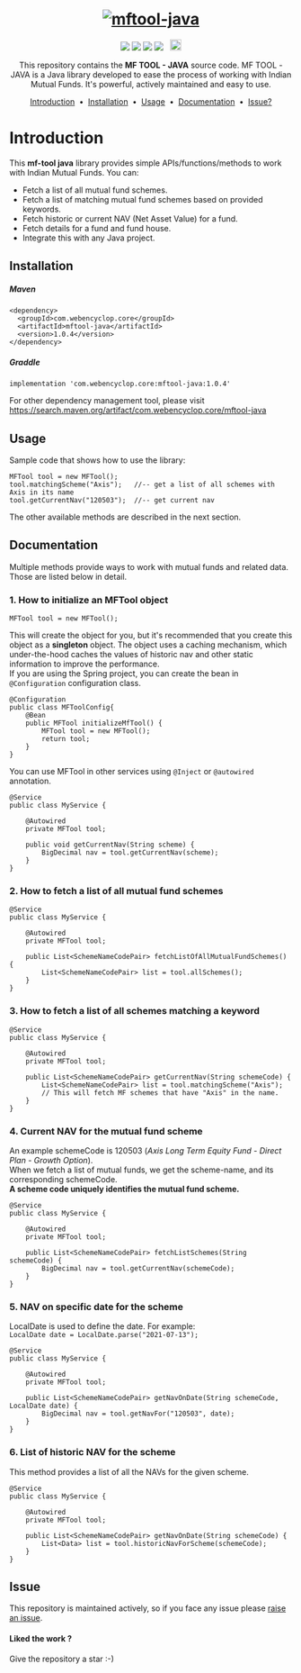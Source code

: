 <h1 align="center">
  <a href="https://github.com/ankitwasankar/mftool-java">
    <img src="https://raw.githubusercontent.com/ankitwasankar/mftool-java/master/src/main/resources/icons/mf-tool-java-new.jpg" alt="mftool-java">
  </a>  
</h1> 
<p align="center">  
<a target="_blank" href="https://search.maven.org/artifact/com.webencyclop.core/mftool-java"><img src="https://img.shields.io/maven-central/v/com.webencyclop.core/mftool-java.svg?label=Maven%20Central"/></a> 
<a target="_blank" href="https://www.codacy.com/gh/ankitwasankar/mftool-java/dashboard?utm_source=github.com&utm_medium=referral&utm_content=ankitwasankar/mftool-java&utm_campaign=Badge_Coverage"><img src="https://app.codacy.com/project/badge/Coverage/0054db87ea0f426599c3a30b39291388" /></a>
<a href="https://www.codacy.com/gh/ankitwasankar/mftool-java/dashboard?utm_source=github.com&amp;utm_medium=referral&amp;utm_content=ankitwasankar/mftool-java&amp;utm_campaign=Badge_Grade"><img src="https://app.codacy.com/project/badge/Grade/0054db87ea0f426599c3a30b39291388"/></a> 
<a target="_blank" href="https://github.com/ankitwasankar/mftool-java/blob/master/license.md"><img src="https://camo.githubusercontent.com/8298ac0a88a52618cd97ba4cba6f34f63dd224a22031f283b0fec41a892c82cf/68747470733a2f2f696d672e736869656c64732e696f2f707970692f6c2f73656c656e69756d2d776972652e737667" /></a>
&nbsp <a target="_blank" href="https://www.linkedin.com/in/ankitwasankar/"><img height="20" src="https://img.shields.io/badge/LinkedIn-0077B5?style=for-the-badge&logo=linkedin&logoColor=white" /></a>
</p>
<p align="center">
  This repository contains the <strong>MF TOOL - JAVA</strong> source code.
  MF TOOL - JAVA is a Java library developed to ease the process of working with Indian Mutual Funds. It's powerful, actively maintained and easy to use.
</p>
 
<p align="center">
<a href="#introduction">Introduction</a> &nbsp;&bull;&nbsp;
<a href="#installation">Installation</a> &nbsp;&bull;&nbsp;
<a href="#usage">Usage</a> &nbsp;&bull;&nbsp;
<a href="#documentation">Documentation</a> &nbsp;&bull;&nbsp;
<a href="#issue">Issue?</a>
</p>

# Introduction
This <b>mf-tool java</b> library provides simple APIs/functions/methods to work with Indian Mutual Funds. You can:

- Fetch a list of all mutual fund schemes.
- Fetch a list of matching mutual fund schemes based on provided keywords.
- Fetch historic or current NAV (Net Asset Value) for a fund.
- Fetch details for a fund and fund house.
- Integrate this with any Java project.

## Installation
##### Maven
```
<dependency>
  <groupId>com.webencyclop.core</groupId>
  <artifactId>mftool-java</artifactId>
  <version>1.0.4</version>
</dependency>
```
##### Graddle
```
implementation 'com.webencyclop.core:mftool-java:1.0.4'
```
For other dependency management tool, please visit
<a href="https://search.maven.org/artifact/com.webencyclop.core/mftool-java">https://search.maven.org/artifact/com.webencyclop.core/mftool-java</a>


## Usage
Sample code that shows how to use the library:<br/>
```
MFTool tool = new MFTool();
tool.matchingScheme("Axis");   //-- get a list of all schemes with Axis in its name
tool.getCurrentNav("120503");  //-- get current nav
```
The other available methods are described in the next section.

## Documentation
Multiple methods provide ways to work with mutual funds and related data. Those are listed below in detail.

### 1. How to initialize an MFTool object
```
MFTool tool = new MFTool();
```
This will create the object for you, but it's recommended that you create this object as a <b>singleton</b> object.
The object uses a caching mechanism, which under-the-hood caches the values of historic nav and other static information to improve the performance. 
<br/>If you are using the Spring project, you can create the bean in ``@Configuration`` configuration class.
```
@Configuration
public class MFToolConfig{
    @Bean
    public MFTool initializeMfTool() {
        MFTool tool = new MFTool();
        return tool;
    }
}
```
You can use MFTool in other services using ``@Inject`` or ``@autowired`` annotation.
```
@Service
public class MyService {
    
    @Autowired
    private MFTool tool;

    public void getCurrentNav(String scheme) {
        BigDecimal nav = tool.getCurrentNav(scheme);
    }
}
```

### 2. How to fetch a list of all mutual fund schemes
```
@Service
public class MyService {
    
    @Autowired
    private MFTool tool;

    public List<SchemeNameCodePair> fetchListOfAllMutualFundSchemes() {
        List<SchemeNameCodePair> list = tool.allSchemes();
    }
}
```

### 3. How to fetch a list of all schemes matching a keyword
```
@Service
public class MyService {
    
    @Autowired
    private MFTool tool;

    public List<SchemeNameCodePair> getCurrentNav(String schemeCode) {
        List<SchemeNameCodePair> list = tool.matchingScheme("Axis"); 
        // This will fetch MF schemes that have "Axis" in the name.
    }
}
```

### 4. Current NAV for the mutual fund scheme
An example schemeCode is 120503 (_Axis Long Term Equity Fund - Direct Plan - Growth Option_).<br/>
When we fetch a list of mutual funds, we get the scheme-name, and its corresponding schemeCode.<br/>
<b>A scheme code uniquely identifies the mutual fund scheme.</b>
```
@Service
public class MyService {
    
    @Autowired
    private MFTool tool;

    public List<SchemeNameCodePair> fetchListSchemes(String schemeCode) {
        BigDecimal nav = tool.getCurrentNav(schemeCode);
    }
}
```

### 5. NAV on specific date for the scheme
LocalDate is used to define the date. For example:<br/>
``LocalDate date = LocalDate.parse("2021-07-13");``
```
@Service
public class MyService {
    
    @Autowired
    private MFTool tool;

    public List<SchemeNameCodePair> getNavOnDate(String schemeCode, LocalDate date) {
        BigDecimal nav = tool.getNavFor("120503", date);
    }
}
```

### 6. List of historic NAV for the scheme
This method provides a list of all the NAVs for the given scheme.
```
@Service
public class MyService {
    
    @Autowired
    private MFTool tool;

    public List<SchemeNameCodePair> getNavOnDate(String schemeCode) {
        List<Data> list = tool.historicNavForScheme(schemeCode);
    }
}
```


## Issue
This repository is maintained actively, so if you face any issue please <a href="https://github.com/ankitwasankar/mftool-java/issues/new">raise an issue</a>.

<h4>Liked the work ?</h4>
Give the repository a star :-)

